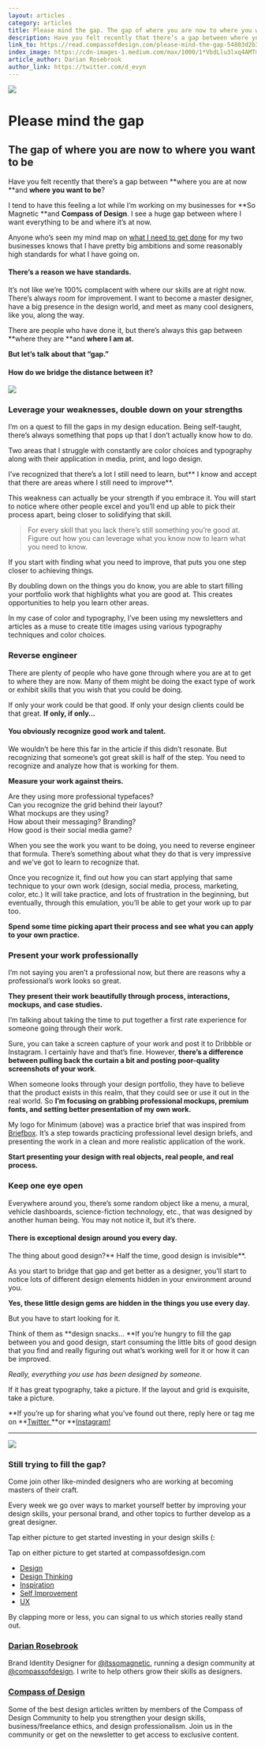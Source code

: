 ```yaml
---
layout: articles
category: articles
title: Please mind the gap. The gap of where you are now to where you want to be
description: Have you felt recently that there’s a gap between where you are at now and where you want to be? I tend to have this feeling a lot while I’m working on my businesses for So Magnetic and Compass of Design. I see a huge gap between where I want everything to be and where it’s at now.
link_to: https://read.compassofdesign.com/please-mind-the-gap-54803d2b3b9c
index_image: https://cdn-images-1.medium.com/max/1000/1*VbdLlu3lxq4AMTm6i-9p9A.jpeg
article_author: Darian Rosebrook
author_link: https://twitter.com/d_evyn
---
```

![](https://cdn-images-1.medium.com/max/1000/1*VbdLlu3lxq4AMTm6i-9p9A.jpeg)

# Please mind the gap

## The gap of where you are now to where you want to be

Have you felt recently that there’s a gap between **where you are at now **and
**where you want to be**?

I tend to have this feeling a lot while I’m working on my businesses for **So
Magnetic **and **Compass of Design**. I see a huge gap between where I want
everything to be and where it’s at now.

Anyone who’s seen my mind map on [what I need to get
done](https://coggle.it/diagram/WYIHnOItEQABf1oB/13b6337caa14735b0590e140187b8de516153bb583480d8042220a0298904c36)
for my two businesses knows that I have pretty big ambitions and some reasonably
high standards for what I have going on.

#### There’s a reason we have standards.

It’s not like we’re 100% complacent with where our skills are at right now.
There’s always room for improvement. I want to become a master designer, have a
big presence in the design world, and meet as many cool designers, like you,
along the way.

There are people who have done it, but there’s always this gap between **where
they are **and **where I am at.**

**But let’s talk about that “gap.”**

#### How do we bridge the distance between it?

![](https://cdn-images-1.medium.com/max/800/0*1GbEyZu8i1Gy_e91.jpg)

### Leverage your weaknesses, double down on your strengths

I’m on a quest to fill the gaps in my design education. Being self-taught,
there’s always something that pops up that I don’t actually know how to do.

Two areas that I struggle with constantly are color choices and typography along
with their application in media, print, and logo design.

I’ve recognized that there’s a lot I still need to learn, but** I know and
accept that there are areas where I still need to improve**.

This weakness can actually be your strength if you embrace it. You will start to
notice where other people excel and you’ll end up able to pick their process
apart, being closer to solidifying that skill.

> For every skill that you lack there’s still something you’re good at. Figure out
> how you can leverage what you know now to learn what you need to know.

If you start with finding what you need to improve, that puts you one step
closer to achieving things.

By doubling down on the things you do know, you are able to start filling your
portfolio work that highlights what you are good at. This creates opportunities
to help you learn other areas.

In my case of color and typography, I’ve been using my newsletters and articles
as a muse to create title images using various typography techniques and color
choices.

### Reverse engineer

There are plenty of people who have gone through where you are at to get to
where they are now. Many of them might be doing the exact type of work or
exhibit skills that you wish that you could be doing.

If only your work could be that good. If only your design clients could be that
great. **If only, if only…**

#### You obviously recognize good work and talent.

We wouldn’t be here this far in the article if this didn’t resonate. But
recognizing that someone’s got great skill is half of the step. You need to
recognize and analyze how that is working for them.

**Measure your work against theirs.**

Are they using more professional typefaces? <br> Can you recognize the grid
behind their layout? <br> What mockups are they using?<br> How about their
messaging? Branding?<br> How good is their social media game?

When you see the work you want to be doing, you need to reverse engineer that
formula. There’s something about what they do that is very impressive and we’ve
got to learn to recognize that.

Once you recognize it, find out how you can start applying that same technique
to your own work (design, social media, process, marketing, color, etc.) It will
take practice, and lots of frustration in the beginning, but eventually, through
this emulation, you’ll be able to get your work up to par too.

**Spend some time picking apart their process and see what you can apply to your
own practice.**

### Present your work professionally

I’m not saying you aren’t a professional now, but there are reasons why a
professional’s work looks so great.

**They present their work beautifully through process, interactions, mockups,
and case studies.**

I’m talking about taking the time to put together a first rate experience for
someone going through their work.

Sure, you can take a screen capture of your work and post it to Dribbble or
Instagram. I certainly have and that’s fine. However, **there’s a difference
between pulling back the curtain a bit and posting poor-quality screenshots of
your work**.

When someone looks through your design portfolio, they have to believe that the
product exists in this realm, that they could see or use it out in the real
world. So **I’m focusing on grabbing professional mockups, premium fonts, and
setting better presentation of my own work.**

My logo for Minimum (above) was a practice brief that was inspired from
[Briefbox](https://briefbox.me/). It’s a step towards practicing professional
level design briefs, and presenting the work in a clean and more realistic
application of the work.

**Start presenting your design with real objects, real people, and real
process.**

### Keep one eye open

Everywhere around you, there’s some random object like a menu, a mural, vehicle
dashboards, science-fiction technology, etc., that was designed by another human
being. You may not notice it, but it’s there.

#### There is exceptional design around you every day.

The thing about good design?** Half the time, good design is invisible**.

As you start to bridge that gap and get better as a designer, you’ll start to
notice lots of different design elements hidden in your environment around you.

**Yes, these little design gems are hidden in the things you use every day.**

But you have to start looking for it.

Think of them as **design snacks… **If you’re hungry to fill the gap between you
and good design, start consuming the little bits of good design that you find
and really figuring out what’s working well for it or how it can be improved.

*Really, everything you use has been designed by someone.*

If it has great typography, take a picture. If the layout and grid is exquisite,
take a picture.

**If you’re up for sharing what you’ve found out there, reply here or tag me on
**[Twitter ](http://twitter.com/compassofdesign)**or
**[Instagram!](http://instagram.com/compassofdesign)

*****

![](https://cdn-images-1.medium.com/max/800/1*mo7_gcoDhIhJHCOLPxMfLg.png)

### Still trying to fill the gap?

Come join other like-minded designers who are working at becoming masters of
their craft.

Every week we go over ways to market yourself better by improving your design
skills, your personal brand, and other topics to further develop as a great
designer.

Tap either picture to get started investing in your design skills (:

<span class="figcaption_hack">Tap on either picture to get started at compassofdesign.com</span>

* [Design](https://read.compassofdesign.com/tagged/design?source=post)
* [Design
Thinking](https://read.compassofdesign.com/tagged/design-thinking?source=post)
* [Inspiration](https://read.compassofdesign.com/tagged/inspiration?source=post)
* [Self
Improvement](https://read.compassofdesign.com/tagged/self-improvement?source=post)
* [UX](https://read.compassofdesign.com/tagged/ux?source=post)

By clapping more or less, you can signal to us which stories really stand out.

### [Darian Rosebrook](https://read.compassofdesign.com/@d_evyn)

Brand Identity Designer for  [@itssomagnetic](http://twitter.com/itssomagnetic),
running a design community at
[@compassofdesign](http://twitter.com/compassofdesign). I write to help others
grow their skills as designers.

### [Compass of Design](https://read.compassofdesign.com/?source=footer_card)

Some of the best design articles written by members of the Compass of Design
Community to help you strengthen your design skills, business/freelance ethics,
and design professionalism. Join us in the community or get on the newsletter to
get access to exclusive content.
